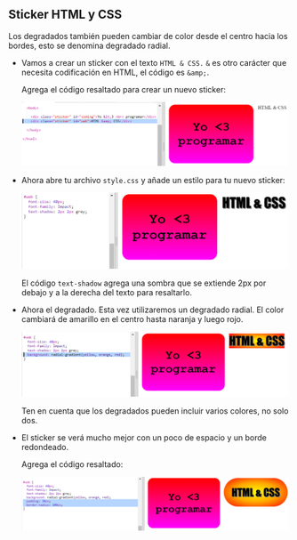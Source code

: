 ## Sticker HTML y CSS

Los degradados también pueden cambiar de color desde el centro hacia los bordes, esto se denomina degradado radial.

+ Vamos a crear un sticker con el texto `HTML & CSS.` `&` es otro carácter que necesita codificación en HTML, el código es `&amp;`.
    
    Agrega el código resaltado para crear un nuevo sticker:
    
    ![captura de pantalla](images/stickers-web-html.png)

+ Ahora abre tu archivo `style.css` y añade un estilo para tu nuevo sticker:
    
    ![captura de pantalla](images/stickers-web-font.png)
    
    El código `text-shadow` agrega una sombra que se extiende 2px por debajo y a la derecha del texto para resaltarlo.

+ Ahora el degradado. Esta vez utilizaremos un degradado radial. El color cambiará de amarillo en el centro hasta naranja y luego rojo.
    
    ![captura de pantalla](images/stickers-web-gradient.png)
    
    Ten en cuenta que los degradados pueden incluir varios colores, no solo dos.

+ El sticker se verá mucho mejor con un poco de espacio y un borde redondeado.
    
    Agrega el código resaltado:
    
    ![captura de pantalla](images/stickers-web-padding.png)
